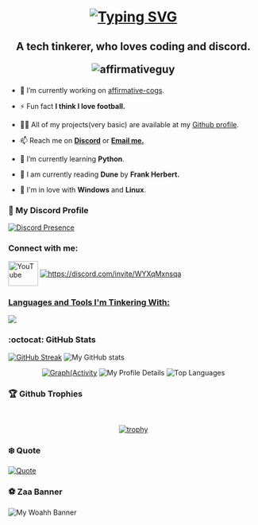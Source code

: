 <h1 align="center"><a href="https://git.io/typing-svg"><img src="https://readme-typing-svg.demolab.com?font=Fira+Code&pause=995&color=FF0000&center=true&multiline=true&random=false&width=435&lines=Hi+%F0%9F%91%8B%F0%9F%8F%BB%2C+I'm+Arnav+Singh." alt="Typing SVG" /></a></h1>

<h2 align="center">A tech tinkerer, who loves coding and discord.
  <p align="center"> <img src="https://komarev.com/ghpvc/?username=affirmativeguy&label=Profile%20views&color=0e75b6&style=plastic&color=blueviolet" alt="affirmativeguy" /> </p>
</h2>



>

- 🔭 I’m currently working on [affirmative-cogs](https://github.com/AffirmativeGuy/affirmative-cogs).

- ⚡ Fun fact **I think I love football.**

- 👨‍💻 All of my projects(very basic) are available at my [Github profile](https://github.com/AffirmativeGuy).

- 📫 Reach me on **[Discord](https://discord.gg/4pQ5TtRcft)** or **[Email me.](mailto:arnavsin0511@gmail.com)**

- 🌱 I’m currently learning **Python**.

- 📜 I am currently reading **Dune** by **Frank Herbert.**

- 🥋 I'm in love with **Windows** and **Linux**.

### 🍜 My Discord Profile

[![Discord Presence](https://lanyard.cnrad.dev/api/1064034452893863966?theme=dark&animated=true)](https://discord.com/users/1064034452893863966)

<h3 align="left">Connect with me:</h3>
<p align="left">
<a href="https://www.youtube.com/c/https://www.youtube.com/@affirmativeguy" target="blank"><img align="center" src="https://cdn.simpleicons.org/youtube" alt="YouTube" height="50" width="60" /></a> 
<a href="https://discord.com/invite/WYXqMxnsqa"> <img align="center", src="https://skillicons.dev/icons?i=discord", alt="https://discord.com/invite/WYXqMxnsqa"</p>



<h3 align="left">Languages and Tools I'm Tinkering With:</h3>
<p align="left">
  <a href="https://discord.com/invite/WYXqMxnsqa">
    <img src="https://skillicons.dev/icons?i=git,go,py,vscode,arch,github&perline=3&theme=dark" />
  </a>
</p>



### :octocat: GitHub Stats
<a href="https://git.io/streak-stats"><img src="https://streak-stats.demolab.com?user=AffirmativeGuy&theme=blueberry-duo&hide_border=true&date_format=j%2Fn%5B%2FY%5D" alt="GitHub Streak" /></a>
![My GitHub stats](https://stats-cop.vercel.app/api?username=AffirmativeGuy&show_icons=true&theme=radical&hide_border=true)
&nbsp;<div align="center">
[![Graph(Activity](https://github-readme-activity-graph.vercel.app/graph?username=AffirmativeGuy&theme=dracula)](https://github.com/AffirmativeGuy)
![My Profile Details](http://github-profile-summary-cards.vercel.app/api/cards/profile-details?username=AffirmativeGuy&theme=2077)
![Top Languages](https://stats-cop.vercel.app/api/top-langs/?username=AffirmativeGuy&layout=compact&theme=radical&hide_border=true&exclude_repo=stats&custom_title=Most%20Used:)
</div>

### 🏆 Github Trophies
&nbsp;<div align="center">
[![trophy](https://github-profile-trophy.vercel.app/?username=affirmativeguy&theme=darkhub)](https://github.com/ryo-ma/github-profile-trophy)
</div>

### ❄️ Quote
[![Quote](https://quotes-github-readme.vercel.app/api?theme=catppuccin_mocha&type=horizontal&quote=To%20Be%20The%20Best%20You%20Have%20To%20Work%20Hard,%20But%20To%20Be%20The%20Worst%20You%20Don't.&author=AffirmativeGuy)](https://youtu.be/dQw4w9WgXcQ?si=eoehQUYaFQwPM-Rh)

### ⚽ Zaa Banner
<a><img src="banner.gif" alt="My Woahh Banner"></a>






